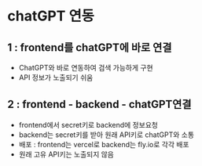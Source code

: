 # chatGPT 연동

## 1 : frontend를 chatGPT에 바로 연결

- ChatGPT와 바로 연동하여 검색 가능하게 구현
- API 정보가 노출되기 쉬움

## 2 : frontend - backend - chatGPT연결

- frontend에서 secret키로 backend에 정보요청
- backend는 secret키를 받아 원래 API키로 chatGPT와 소통
- 배포 : frontend는 vercel로 backend는 fly.io로 각각 배포
- 원래 고유 API키는 노출되지 않음
